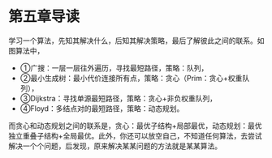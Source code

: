 # 第五章导读
 
学习一个算法，先知其解决什么，后知其解决策略，最后了解彼此之间的联系。如图算法中，
 - ①广搜：一层一层往外遍历，寻找最短路径，策略：队列，
 - ②最小生成树：最小代价连接所有点，策略：贪心（Prim：贪心+权重队列），
 - ③Dijkstra：寻找单源最短路径，策略：贪心+非负权重队列，
 - ④Floyd：多结点对的最短路径，策略：动态规划。

而贪心和动态规划之间的联系是，贪心：最优子结构+局部最优，动态规划：最优独立重叠子结构+全局最优。此外，你还可以放空自己，不知道任何算法，去尝试解决一个个问题，后发现，原来解决某某问题的方法就是某某算法。
